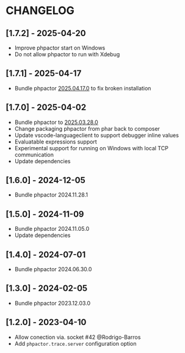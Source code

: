 # CHANGELOG

## [1.7.2] - 2025-04-20

- Improve phpactor start on Windows
- Do not allow phpactor to run with Xdebug

## [1.7.1] - 2025-04-17

- Bundle phpactor [2025.04.17.0](https://github.com/phpactor/phpactor/releases/tag/2025.04.17.0) to fix broken installation

## [1.7.0] - 2025-04-02

- Bundle phpactor to [2025.03.28.0](https://github.com/phpactor/phpactor/releases/tag/2025.03.28.0)
- Change packaging phpactor from phar back to composer
- Update vscode-languageclient to support debugger inline values
- Evaluatable expressions support
- Experimental support for running on Windows with local TCP communication
- Update dependencies

## [1.6.0] - 2024-12-05

- Bundle phpactor 2024.11.28.1

## [1.5.0] - 2024-11-09

- Bundle phpactor 2024.11.05.0
- Update dependencies

## [1.4.0] - 2024-07-01

- Bundle phpactor 2024.06.30.0

## [1.3.0] - 2024-02-05

- Bundle phpactor 2023.12.03.0

## [1.2.0] - 2023-04-10

- Allow conection via. socket #42 @Rodrigo-Barros
- Add `phpactor.trace.server` configuration option
